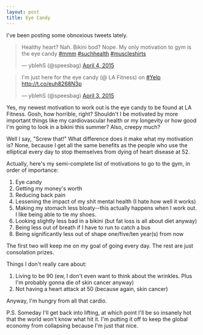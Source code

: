 ```yaml
---
layout: post
title: Eye Candy
---
```


I've been posting some obnoxious tweets lately.

<blockquote class="twitter-tweet" lang="en"><p>Healthy heart? Nah. Bikini bod? Nope. My only motivation to gym is the eye candy <a href="https://twitter.com/hashtag/mmm?src=hash">#mmm</a> <a href="https://twitter.com/hashtag/suchhealth?src=hash">#suchhealth</a> <a href="https://twitter.com/hashtag/muscleshirts?src=hash">#muscleshirts</a></p>&mdash; yblehS (@speesbag) <a href="https://twitter.com/speesbag/status/584426831719243776">April 4, 2015</a></blockquote>

<blockquote class="twitter-tweet" lang="en"><p>I&#39;m just here for the eye candy (@ LA Fitness) on <a href="https://twitter.com/hashtag/Yelp?src=hash">#Yelp</a> <a href="http://t.co/euh8268N3p">http://t.co/euh8268N3p</a></p>&mdash; yblehS (@speesbag) <a href="https://twitter.com/speesbag/status/584116421443002368">April 3, 2015</a></blockquote>

Yes, my newest motivation to work out is the eye candy to be found at LA Fitness. Gosh, how horrible, right? Shouldn't I be motivated by more important things like my cardiovascular health or my longevity or how good I'm going to look in a bikini this summer? Also, creepy much?

Well I say, "Screw that!" What difference does it make what my motivation is? None, because I get all the same benefits as the people who use the elliptical every day to stop themselves from dying of heart disease at 52.

Actually, here's my semi-complete list of motivations to go to the gym, in order of importance:

1. Eye candy
2. Getting my money's worth
3. Reducing back pain
4. Lessening the impact of my shit mental health (I hate how well it works)
5. Making my stomach less bloaty--this actually happens when I work out. I like being able to tie my shoes.
6. Looking slightly less bad in a bikini (but fat loss is all about diet anyway)
7. Being less out of breath if I have to run to catch a bus
8. Being significantly less out of shape one/five/ten year(s) from now

The first two will keep me on my goal of going every day. The rest are just consolation prizes.

Things I don't really care about:

1. Living to be 90 (ew, I don't even want to think about the wrinkles. Plus I'm probably gonna die of skin cancer anyway)
2. Not having a heart attack at 50 (because again, skin cancer)

Anyway, I'm hungry from all that cardio. 

P.S. Someday I'll get back into lifting, at which point I'll be so insanely hot that the world won't know what hit it. I'm putting it off to keep the global economy from collapsing because I'm just that nice.